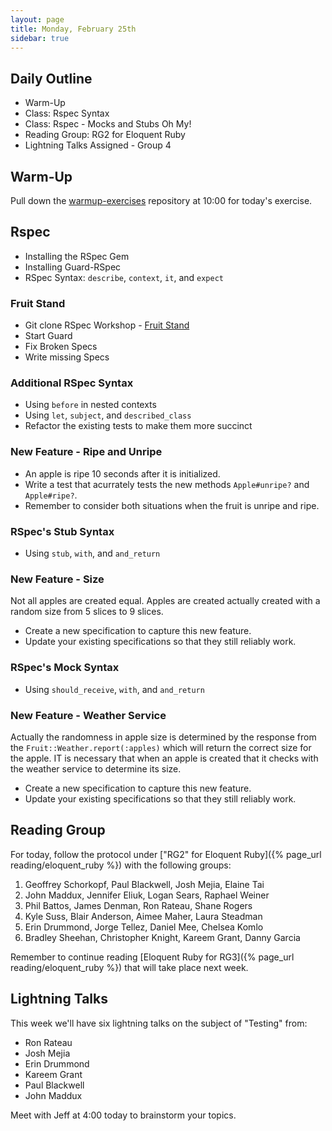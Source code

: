 ```yaml
---
layout: page
title: Monday, February 25th
sidebar: true
---
```


## Daily Outline

* Warm-Up
* Class: Rspec Syntax
* Class: Rspec - Mocks and Stubs Oh My!
* Reading Group: RG2 for Eloquent Ruby
* Lightning Talks Assigned - Group 4

## Warm-Up

Pull down the [warmup-exercises](https://github.com/JumpstartLab/warmup-exercises) repository at 10:00 for today's exercise.

## Rspec

* Installing the RSpec Gem
* Installing Guard-RSpec
* RSpec Syntax: `describe`, `context`, `it`, and `expect`

### Fruit Stand

* Git clone RSpec Workshop - [Fruit Stand](https://github.com/burtlo/fruit-stand)
* Start Guard
* Fix Broken Specs
* Write missing Specs

### Additional RSpec Syntax

* Using `before` in nested contexts
* Using `let`, `subject`, and `described_class`
* Refactor the existing tests to make them more succinct

### New Feature - Ripe and Unripe

* An apple is ripe 10 seconds after it is initialized.
* Write a test that acurrately tests the new methods `Apple#unripe?` and `Apple#ripe?`.
* Remember to consider both situations when the fruit is unripe and ripe.

### RSpec's Stub Syntax

* Using `stub`, `with`, and `and_return`

### New Feature - Size

Not all apples are created equal. Apples are created actually created with a
random size from 5 slices to 9 slices.

* Create a new specification to capture this new feature.
* Update your existing specifications so that they still reliably work.

### RSpec's Mock Syntax

* Using `should_receive`, `with`, and `and_return`

### New Feature - Weather Service

Actually the randomness in apple size is determined by the response from the
`Fruit::Weather.report(:apples)` which will return the correct size for the
apple. IT is necessary that when an apple is created that it checks with
the weather service to determine its size.

* Create a new specification to capture this new feature.
* Update your existing specifications so that they still reliably work.

## Reading Group

For today, follow the protocol under ["RG2" for Eloquent Ruby]({% page_url reading/eloquent_ruby %}) with the following groups:

1.  Geoffrey Schorkopf, Paul Blackwell, Josh Mejia, Elaine Tai
2.  John Maddux, Jennifer Eliuk, Logan Sears, Raphael Weiner
3.  Phil Battos, James Denman, Ron Rateau, Shane Rogers
4.  Kyle Suss, Blair Anderson, Aimee Maher, Laura Steadman
5.  Erin Drummond, Jorge Tellez, Daniel Mee, Chelsea Komlo
6.  Bradley Sheehan, Christopher Knight, Kareem Grant, Danny Garcia

Remember to continue reading [Eloquent Ruby for RG3]({% page_url reading/eloquent_ruby %}) that will take place next week.

## Lightning Talks

This week we'll have six lightning talks on the subject of "Testing" from:

* Ron Rateau
* Josh Mejia
* Erin Drummond
* Kareem Grant
* Paul Blackwell
* John Maddux

Meet with Jeff at 4:00 today to brainstorm your topics.
